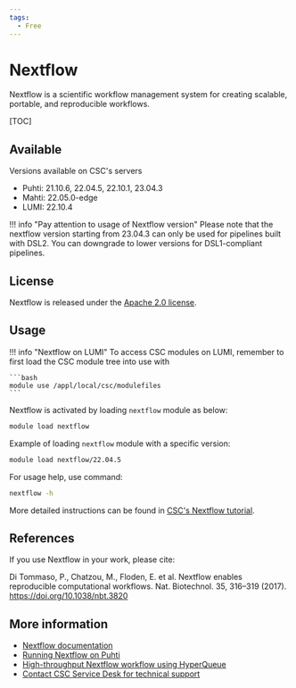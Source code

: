 ```yaml
---
tags:
  - Free
---
```


# Nextflow

Nextflow is a scientific workflow management system for creating scalable,
portable, and reproducible workflows. 

[TOC]

## Available 

Versions available on CSC's servers

* Puhti: 21.10.6, 22.04.5, 22.10.1, 23.04.3
* Mahti: 22.05.0-edge
* LUMI: 22.10.4

!!! info "Pay attention to usage of Nextflow version"
    Please note that the nextflow version starting from 23.04.3 can only be
    used for pipelines built with DSL2. You can downgrade to lower versions
    for DSL1-compliant pipelines.

## License

Nextflow is released under the
[Apache 2.0 license](https://github.com/nextflow-io/nextflow/blob/master/COPYING).

## Usage

!!! info "Nextflow on LUMI"
    To access CSC modules on LUMI, remember to first load the CSC module tree
    into use with

    ```bash
    module use /appl/local/csc/modulefiles
    ```

Nextflow is activated by loading `nextflow` module as below:

```bash
module load nextflow
```

Example of loading `nextflow` module with a specific version:

```bash
module load nextflow/22.04.5
```

For usage help, use command:

```bash
nextflow -h
```

More detailed instructions can be found in
[CSC's Nextflow tutorial](../support/tutorials/nextflow-puhti.md).

## References

If you use Nextflow in your work, please cite:

Di Tommaso, P., Chatzou, M., Floden, E. et al. Nextflow enables reproducible
computational workflows. Nat. Biotechnol. 35, 316–319 (2017).
<https://doi.org/10.1038/nbt.3820>

## More information

* [Nextflow documentation](https://www.nextflow.io/docs/latest/index.html)
* [Running Nextflow on Puhti](../support/tutorials/nextflow-puhti.md)
* [High-throughput Nextflow workflow using HyperQueue](../support/tutorials/nextflow-hq.md)
* [Contact CSC Service Desk for technical support](../support/contact.md)

